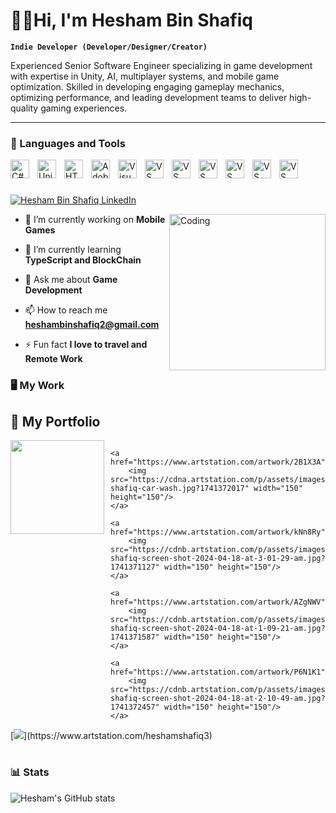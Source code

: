 # 🏄‍♂️Hi, I'm Hesham Bin Shafiq

**`Indie Developer (Developer/Designer/Creator)`**

Experienced Senior Software Engineer specializing in game development with expertise in Unity, AI, multiplayer systems, and mobile game optimization. Skilled in developing engaging gameplay mechanics, optimizing performance, and leading development teams to deliver high-quality gaming experiences.

---

### 🧰 Languages and Tools

<img align="left" alt="C# Logo" width="30px" style="padding-right:10px;" src="https://cdn.jsdelivr.net/gh/devicons/devicon/icons/csharp/csharp-original.svg" />
<img align="left" alt="Unity Logo" width="30px" style="padding-right:10px;" src="https://www.vectorlogo.zone/logos/unity3d/unity3d-icon.svg"/>
<img align="left" alt="HTML5" width="30px" style="padding-right:10px;" src="https://cdn.jsdelivr.net/gh/devicons/devicon/icons/html5/html5-plain.svg" />
<img align="left" alt="Adobe Photoshop" width="30px" style="padding-right:10px;" src="https://upload.wikimedia.org/wikipedia/commons/a/af/Adobe_Photoshop_CC_icon.svg" />
<img align="left" alt="Visual Studio" width="30px" style="padding-right:10px;" src="https://cdn.jsdelivr.net/gh/devicons/devicon/icons/visualstudio/visualstudio-plain.svg" />
<img align="left" alt="VS Code" width="30px" style="padding-right:10px;" src="https://cdn.jsdelivr.net/gh/devicons/devicon/icons/vscode/vscode-original.svg" />
<img align="left" alt="VS Code" width="30px" style="padding-right:10px;" src="https://www.vectorlogo.zone/logos/android/android-official.svg"/>
<img align="left" alt="VS Code" width="30px" style="padding-right:10px;" src="https://www.vectorlogo.zone/logos/trello/trello-icon.svg"/>
<img align="left" alt="VS Code" width="30px" style="padding-right:10px;" src="https://www.vectorlogo.zone/logos/figma/figma-icon.svg"/>
<img align="left" alt="VS Code" width="30px" style="padding-right:10px;" src="https://www.vectorlogo.zone/logos/github/github-tile.svg"/>
<img align="left" alt="VS Code" width="30px" style="padding-right:10px;" src="https://www.vectorlogo.zone/logos/slack/slack-tile.svg"/>


<br />

#
<p align="left">
    <a href="https://www.linkedin.com/in/gamedeveloper-unity/" target="_blank">
        <img src="https://img.shields.io/badge/LinkedIn-Connect-blue?style=for-the-badge&logo=linkedin" alt="Hesham Bin Shafiq LinkedIn">
    </a>
</p>
<img align="right" alt="Coding" width="250" src="https://cdn.dribbble.com/users/1162077/screenshots/3848914/programmer.gif">

- 🔭 I’m currently working on **Mobile Games**

- 🌱 I’m currently learning **TypeScript and BlockChain**

- 💬 Ask me about **Game Development**

- 📫 How to reach me **heshambinshafiq2@gmail.com**

- ⚡ Fun fact **I love to travel and Remote Work**



### 🖥️ My Work

## 🎨 My Portfolio
<div style="display: flex; justify-content: flex-start; gap: 10px;">
    <a href="https://www.artstation.com/artwork/kNnrol">
        <img src="https://cdna.artstation.com/p/assets/images/images/085/672/264/large/hesham-shafiq-screen-shot-2022-08-26-at-12-50-53-am.jpg?1741350267" width="150" height="150"/>
    </a>

    <a href="https://www.artstation.com/artwork/2B1X3A">
        <img src="https://cdna.artstation.com/p/assets/images/images/085/684/302/large/hesham-shafiq-car-wash.jpg?1741372017" width="150" height="150"/>
    </a>

    <a href="https://www.artstation.com/artwork/kNn8Ry">
        <img src="https://cdnb.artstation.com/p/assets/images/images/085/683/891/large/hesham-shafiq-screen-shot-2024-04-18-at-3-01-29-am.jpg?1741371127" width="150" height="150"/>
    </a>

    <a href="https://www.artstation.com/artwork/AZgNWV">
        <img src="https://cdnb.artstation.com/p/assets/images/images/085/684/159/large/hesham-shafiq-screen-shot-2024-04-18-at-1-09-21-am.jpg?1741371587" width="150" height="150"/>
    </a>

    <a href="https://www.artstation.com/artwork/P6N1K1">
        <img src="https://cdnb.artstation.com/p/assets/images/images/085/684/519/large/hesham-shafiq-screen-shot-2024-04-18-at-2-10-49-am.jpg?1741372457" width="150" height="150"/>
    </a>
</div>
[<img src="https://custom-icon-badges.demolab.com/badge/-View%20My%20Portfolio-blue?style=for-the-badge&logo=artstation&logoColor=white"/>](https://www.artstation.com/heshamshafiq3)

#

### 📊 Stats

![Hesham's GitHub stats](https://github-readme-stats.vercel.app/api?username=heshambb&show_icons=true&theme=gruvbox)

<!-- ![GitHub Streak](https://streak-stats.demolab.com?user=ForrestKnight&theme=gruvbox&border_radius=4.5) -->

#
<!--
<details>
 <summary><h3>👨‍💻 Forrest's Coding Journey</h3></summary>
   I started my coding journey as a naive computer science student with a passion to learn everything I could about this programming world - code, unix, linux, theory. And all the while, teaching myself iOS development with a dream to build my own app, but that soon got overshadowed by my desire to excel in Java. A desire that landed me a full-stack software engineering job upon graduation. However, I had another desire I had been pursuing throughout this time - YouTube content creation. I eventually ended up quitting my software engineering job to pursue YouTube full-time, and that has been my focus ever since. But there's something that's always bothered me about my journey - abandoning my dream of building my own app to pursue the safe route, a job. Now I've already taken the leap away from that safety net into this uncomfortable, unexplored world that it being a creator. And it worked out, but again, it became comfortable. It's easier to create a video than go out on a ledge and build my own product. I do have to eat, at the end of the day, but I think it's time. It's time to get uncomfortable again. I have a burning desire to get back on the horse, and fulfill that dream younger me had of building my own app, my own product. And in order to do that, I'll be implmementing a few measures to streamline my YouTube content to focus more time on fulfilling that dream - a dream that I'll be ready to tackle in 2023 due to the measure I'm putting in place now until the end of 2022. Don't wait up, because I'm coming.
-->
[website]: https://fkcodes.com
[youtube]: https://youtube.com/fknight
